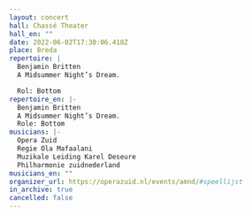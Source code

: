 ```yaml
---
layout: concert
hall: Chassé Theater
hall_en: ""
date: 2022-06-02T17:30:06.418Z
place: Breda
repertoire: |
  Benjamin Britten
  A Midsummer Night’s Dream.

  Rol: Bottom
repertoire_en: |-
  Benjamin Britten
  A Midsummer Night’s Dream.
  Role: Bottom
musicians: |-
  Opera Zuid
  Regie Ola Mafaalani
  Muzikale Leiding Karel Deseure
  Philharmonie zuidnederland 
musicians_en: ""
organizer_url: https://operazuid.nl/events/amnd/#speellijst
in_archive: true
cancelled: false
---
```

